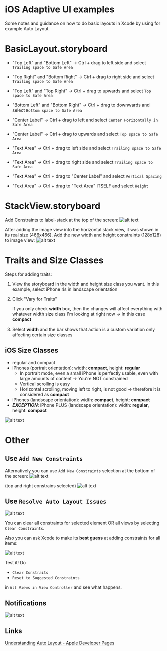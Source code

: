 # iOS Adaptive UI examples

Some notes and guidance on how to do basic layouts in Xcode by using for example Auto Layout.

# BasicLayout.storyboard

* "Top Left" and "Bottom Left" -> Ctrl + drag to left side and select `Trailing space to Safe Area`
* "Top Right" and "Bottom Right" -> Ctrl + drag to right side and select `Trailing space to Safe Area`
* "Top Left" and "Top Right" -> Ctrl + drag to upwards and select `Top space to Safe Area`
* "Bottom Left" and "Bottom Right" -> Ctrl + drag to downwards and select `Bottom space to Safe Area`

* "Center Label" -> Ctrl + drag to left and select `Center Horizontally in Safe Area`
* "Center Label" -> Ctrl + drag to upwards and select `Top space to Safe Area`
* "Text Area" -> Ctrl + drag to left side and select `Trailing space to Safe Area`
* "Text Area" -> Ctrl + drag to right side and select `Trailing space to Safe Area`
* "Text Area" -> Ctrl + drag to "Center Label" and select `Vertical Spacing`
* "Text Area" -> Ctrl + drag to "Text Area" ITSELF and select `Height`

# StackView.storyboard

Add Constraints to label-stack at the top of the screen: 
![alt text](./images/label_constraints.png "Label Constrains")

After adding the image view into the horizontal stack view, it was shown in its real size (466x466). Add the new width and height constraints (128x128) to image view:
![alt text](./images/image_constraints.png "Image Constrains")

# Traits and Size Classes

Steps for adding traits:
1. View the storyboard in the width and height size class you want. In this example, select iPhone 4s in landscape orientation
2. Click "Vary for Traits"
    
    If you only check **width** box, then the changes will affect everything with whatever width size class I'm looking at right now -> In this case **compact**
3. Select **width** and the bar shows that action is a custom variation only affecting certain size classes

## iOS Size Classes
* regular and compact
* iPhones (portrait orientation): width: **compact**, height: **regular**
    * In portrait mode, even a small iPhone is perfectly usable, even with large amounts of content -> You're NOT constrained
    * Vertical scrolling is easy
    * Horizontal scrolling, moving left to right, is not good -> therefore it is considered as **compact**
* iPhones (landscape orientation): width: **compact**, height: **compact**
* ***EXCEPTION***: iPhone PLUS (landscape orientation): width: **regular**, height: **compact**

![alt text](./images/size_classes.png "Size Classes")

# Other

## Use `Add New Constraints`

Alternatively you can use `Add New Constraints` selection at the bottom of the screen: 
![alt text](./images/add_new_constraints.png "Add New Constrains")

(top and right constrains selected)
![alt text](./images/add_new_constraints_view.png "Add New Constraints")

## Use `Resolve Auto Layout Issues`

![alt text](./images/resolve_auto_layout_issues.png "Resolve Auto Layout Issues")

You can clear all constraints for selected element OR all views by selecting `Clear Constraints`.

Also you can ask Xcode to make its **best guess** at adding constraints for all items:

![alt text](./images/reset_to_suggested_constraints.png "Resolve Auto Layout Issues")

Test it!
Do
* `Clear Constraits`
* `Reset to Suggested Constraints`

in `All Views in View Controller` and see what happens.





## Notifications

![alt text](./images/errors.png "For better explanations")

## Links

[Understanding Auto Layout - Apple Developer Pages](https://developer.apple.com/library/archive/documentation/UserExperience/Conceptual/AutolayoutPG/index.html)